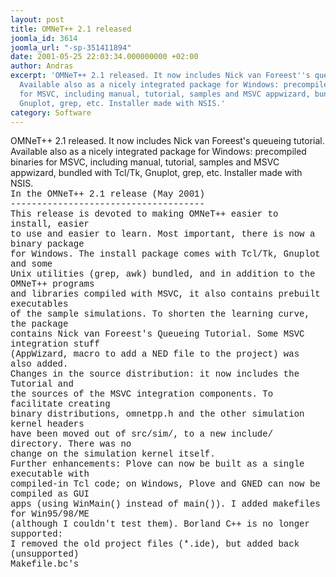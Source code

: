 ```yaml
---
layout: post
title: OMNeT++ 2.1 released
joomla_id: 3614
joomla_url: "-sp-351411894"
date: 2001-05-25 22:03:34.000000000 +02:00
author: Andras
excerpt: 'OMNeT++ 2.1 released. It now includes Nick van Foreest''s queueing tutorial.
  Available also as a nicely integrated package for Windows: precompiled binaries
  for MSVC, including manual, tutorial, samples and MSVC appwizard, bundled with Tcl/Tk,
  Gnuplot, grep, etc. Installer made with NSIS.'
category: Software
---
```

OMNeT++ 2.1 released. It now includes Nick van Foreest's queueing tutorial. Available also as a nicely integrated package for Windows: precompiled binaries for MSVC, including manual, tutorial, samples and MSVC appwizard, bundled with Tcl/Tk, Gnuplot, grep, etc. Installer made with NSIS.<FONT face="courier new, courier, mono"><BR>In the OMNeT++ 2.1 release (May 2001)<BR>-------------------------------------<BR>This release is devoted to making OMNeT++ easier to install, easier<BR>to use and easier to learn. Most important, there is now a binary package<BR>for Windows. The install package comes with Tcl/Tk, Gnuplot and some<BR>Unix utilities (grep, awk) bundled, and in addition to the OMNeT++ programs<BR>and libraries compiled with MSVC, it also contains prebuilt executables<BR>of the sample simulations. To shorten the learning curve, the package<BR>contains Nick van Foreest's Queueing Tutorial. Some MSVC integration stuff<BR>(AppWizard, macro to add a NED file to the project) was also added.<BR>Changes in the source distribution: it now includes the Tutorial and<BR>the sources of the MSVC integration components. To facilitate creating<BR>binary distributions, omnetpp.h and the other simulation kernel headers<BR>have been moved out of src/sim/, to a new include/ directory. There was no<BR>change on the simulation kernel itself.<BR>Further enhancements: Plove can now be built as a single executable with<BR>compiled-in Tcl code; on Windows, Plove and GNED can now be compiled as GUI<BR>apps (using WinMain() instead of main()). I added makefiles for Win95/98/ME<BR>(although I couldn't test them). Borland C++ is no longer supported:<BR>I removed the old project files (*.ide), but added back (unsupported)<BR>Makefile.bc's</FONT>
